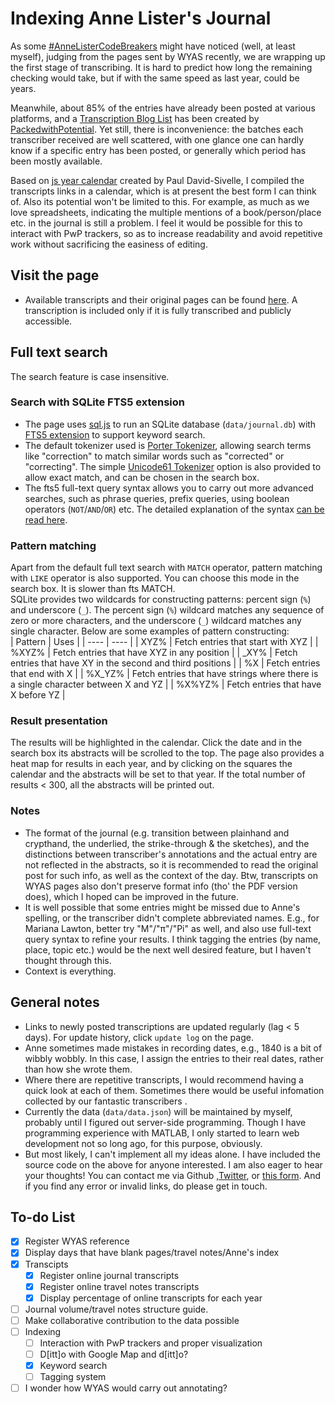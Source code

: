 # Indexing Anne Lister's Journal
As some [#AnneListerCodeBreakers](https://wyascatablogue.wordpress.com/exhibitions/anne-lister/anne-lister-diary-transcription-project/) might have noticed (well, at least myself), judging from the pages sent by WYAS recently,  we are wrapping up the first stage of transcribing. It is hard to predict how long the remaining checking would take, but if with the same speed as last year, could be years.   
  
Meanwhile, about 85% of the entries have already been posted at various platforms, and a [Transcription Blog List](https://www.packedwithpotential.org/resources/anne-lister-diary-transcripts) has been created by [PackedwithPotential](https://www.packedwithpotential.org/home). Yet still, there is inconvenience: the batches each transcriber received are well scattered, with one glance one can hardly know if a specific entry has been posted, or generally which period has been mostly available.  
  
Based on [js year calendar](https://github.com/year-calendar/js-year-calendar) created by Paul David-Sivelle, I compiled the transcripts links in a calendar, which is at present the best form I can think of. Also its potential won't be limited to this. For example, as much as we love spreadsheets, indicating the multiple mentions of a book/person/place etc. in the journal is still a problem. I feel it would be possible for this to interact with PwP trackers, so as to increase readability and avoid repetitive work without sacrificing the easiness of editing.


## Visit the page
- Available transcripts and their original pages can be found [here](https://jiangjy-713.github.io/AL_Index/index.html). A transcription is included only if it is fully transcribed and publicly accessible.   

## Full text search

The search feature is case insensitive. 

### Search with SQLite FTS5 extension
- The page uses [sql.js](https://github.com/sql-js/sql.js) to run an SQLite database (`data/journal.db`) with [FTS5 extension](https://www.sqlite.org/fts5.html) to support keyword search.  
- The default tokenizer used is [Porter Tokenizer](https://www.sqlite.org/fts5.html#porter_tokenizer), allowing search terms like "correction" to match similar words such as "corrected" or "correcting". The simple [Unicode61 Tokenizer](https://www.sqlite.org/fts5.html#unicode61_tokenizer) option is also provided to allow exact match, and can be chosen in the search box.
- The fts5 full-text query syntax allows you to carry out more advanced searches, such as phrase queries, prefix queries, using boolean operators (`NOT`/`AND`/`OR`) etc. The detailed explanation of the syntax [can be read here](https://www.sqlite.org/fts5.html#full_text_query_syntax). 
  
### Pattern matching
Apart from the default full text search with `MATCH` operator, pattern matching with `LIKE` operator is also supported. You can choose this mode in the search box. It is slower than fts MATCH.  
SQLite provides two wildcards for constructing patterns: percent sign (`%`) and underscore (`_`). The percent sign (`%`) wildcard matches any sequence of zero or more characters, and the underscore (`_`) wildcard matches any single character. Below are some examples of pattern constructing:  
| Pattern | Uses |
| ---- | ---- |
| XYZ% | Fetch entries that start with XYZ |
| %XYZ% | Fetch entries that have XYZ in any position |
| \_XY% | Fetch entries that have XY in the second and third positions |
| %X | Fetch entries that end with X |
| %X_YZ% | Fetch entries that have strings where there is a single character between X and YZ |
| %X%YZ% | Fetch entries that have X before YZ |
  
### Result presentation
The results will be highlighted in the calendar. Click the date and in the search box its abstracts will be scrolled to the top. The page also provides a heat map for results in each year, and by clicking on the squares the calendar and the abstracts will be set to that year. If the total number of results < 300, all the abstracts will be printed out.
<!-- <img src="https://github.com/JiangJY-713/AL_Index/blob/main/img/fts_demo.gif" width="70%"> -->
    
### Notes
- The format of the journal (e.g. transition between plainhand and crypthand, the underlied, the strike-through & the sketches), and the distinctions between transcriber's annotations and the actual entry are not reflected in the abstracts, so it is recommended to read the original post for such info, as well as the context of the day. Btw, transcripts on WYAS pages also don't preserve format info (tho' the PDF version does), which I hoped can be improved in the future. 
- It is well possible that some entries might be missed due to Anne's spelling, or the transcriber didn't complete abbreviated names. E.g., for Mariana Lawton, better try "M"/"π"/"Pi" as well, and also use full-text query syntax to refine your results. I think tagging the entries (by name, place, topic etc.) would be the next well desired feature, but I haven't thought through this.  
- Context is everything.

## General notes
- Links to newly posted transcriptions are updated regularly (lag < 5 days). For update history, click `update log` on the page.
- Anne sometimes made mistakes in recording dates, e.g., 1840 is a bit of wibbly wobbly. In this case, I assign the entries to their real dates, rather than how she wrote them. 
- Where there are repetitive transcripts, I would recommend having a quick look at each of them. Sometimes there would be useful infomation collected by our fantastic transcribers .
- Currently the data (`data/data.json`) will be maintained by myself, probably until I figured out server-side programming. Though I have programming experience with MATLAB, I only started to learn web development not so long ago, for this purpose, obviously. 
- But most likely, I can't implement all my ideas alone. I have included the source code on the above for anyone interested. I am also eager to hear your thoughts! You can contact me via Github ,[Twitter](https://twitter.com/water_in_forest), or [this form](https://forms.gle/Ab1GXBibJraTtMzZ7). And if you find any error or invalid links, do please get in touch.

## To-do List
- [x] Register WYAS reference
- [x] Display days that have blank pages/travel notes/Anne's index 
- [x] Transcipts 
    - [x] Register online journal transcripts
    - [x] Register online travel notes transcripts
    - [x] Display percentage of online transcripts for each year
- [ ] Journal volume/travel notes structure guide. 
- [ ] Make collaborative contribution to the data possible
- [ ] Indexing 
    - [ ] Interaction with PwP trackers and proper visualization
    - [ ] D[itt]o with Google Map and d[itt]o?
    - [x] Keyword search
    - [ ] Tagging system
- [ ] I wonder how WYAS would carry out annotating? 
